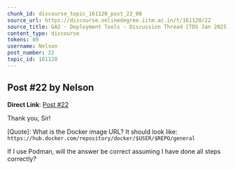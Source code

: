 ```yaml
---
chunk_id: discourse_topic_161120_post_22_00
source_url: https://discourse.onlinedegree.iitm.ac.in/t/161120/22
source_title: GA2 - Deployment Tools - Discussion Thread [TDS Jan 2025]
content_type: discourse
tokens: 89
username: Nelson
post_number: 22
topic_id: 161120
---
```


## Post #22 by Nelson

**Direct Link**: [Post #22](https://discourse.onlinedegree.iitm.ac.in/t/161120/22)

Thank you, Sir!

[Quote]: 
What is the Docker image URL? It should look like: `https://hub.docker.com/repository/docker/$USER/$REPO/general`

If I use Podman, will the answer be correct assuming I have done all steps correctly?
